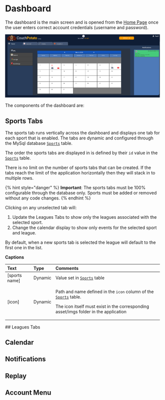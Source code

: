 # Dashboard

The dashboard is the main screen and is opened from the [Home Page](home-page.md) once the user enters correct account credentials \(username and password\).

![](../../.gitbook/assets/screen-shot-2020-03-02-at-2.50.48-pm.png)

The components of the dashboard are:

## Sports Tabs

The sports tab runs vertically across the dashboard and displays one tab for each sport that is enabled. The tabs are dynamic and configured through the MySql database [`Sports`](../../database/objects/tables.md#sports) table. 

The order the sports tabs are displayed in is defined by their `id` value in the [`Sports`](../../database/objects/tables.md#sports)  table.

There is no limit on the number of sports tabs that can be created. If the tabs reach the limit of the application horizontally then they will stack in to multiple rows.

{% hint style="danger" %}
**Important**: The sports tabs must be 100% configurable through the database only. Sports must be added or removed without any code changes.
{% endhint %}

Clicking on any unselected tab will:

1. Update the Leagues Tabs to show only the leagues associated with the selected sport.
2. Change the calendar display to show only events for the selected sport and league.

By default, when a new sports tab is selected the league will default to the first one in the list.



**Captions**

<table>
  <thead>
    <tr>
      <th style="text-align:left">Text</th>
      <th style="text-align:left">Type</th>
      <th style="text-align:left">Comments</th>
    </tr>
  </thead>
  <tbody>
    <tr>
      <td style="text-align:left">[sports name]</td>
      <td style="text-align:left">Dynamic</td>
      <td style="text-align:left">Value set in <a href="../../database/objects/tables.md#sports"><code>Sports</code></a> table</td>
    </tr>
    <tr>
      <td style="text-align:left">[icon]</td>
      <td style="text-align:left">Dynamic</td>
      <td style="text-align:left">
        <p>Path and name defined in the <code>icon</code> column of the <a href="../../database/objects/tables.md#sports"><code>Sports</code></a> table.</p>
        <p>The icon itself must exist in the corresponding asset/imgs folder in the
          application</p>
      </td>
    </tr>
  </tbody>
</table>## Leagues Tabs



## Calendar

## Notifications



## Replay



## Account Menu

